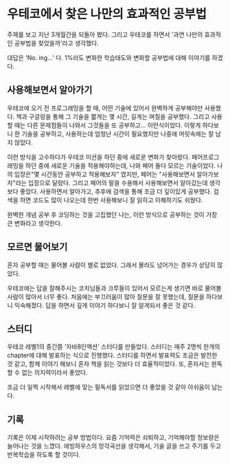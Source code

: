 

# **우테코에서 찾은 나만의 효과적인 공부법**


 주제를 보고 지난 3개월간을 되돌아 봤다. 그리고 우테코를 하면서 '과연 나만의 효과적인 공부법을 찾았을까'라고 생각했다.

대답은 'No. ing...' 다.  1%라도 변화한 학습태도와 변화할 공부법에 대해 이야기를 하겠다.



## 사용해보면서 알아가기

 우테코에 오기 전 프로그래밍을 할 때, 어떤 기술에 있어서 완벽하게 공부해야만 사용했다. 책과 구글링을 통해 그 기술을 짧게는 몇 시간, 길게는 며칠을 공부했다. 그리고 사용할 때는 다른 문제점들이 나와서 그것들을 또 공부하고... 이런식이었다. 이렇게 하다보니 한 기술을 공부하고, 사용하는데 엄청난 시간이 필요했지만 나중에 머릿속에는 잘 남지 않았다.

  이런 방식을 고수하다가 우테코 미션을 하던 중에 새로운 변화가 찾아왔다. 페어프로그래밍을 하던 중에 새로운 기술을 적용해야하는데, 나와 페어 둘다 모르는 기술이었다. 나의 입장은"몇 시간동안 공부하고 적용해보자" 였지만, 페어는 "사용해보면서 알아가보자"라는 입장으로 달랐다. 그리고 페어의 말을 수용해서 사용해보면서 알아갔는데 생각보다 좋았다. 사용하면서 알아가고, 추후에 검색을 통해 조금 더 깊이있게 공부했다. 검색을 하면 코드도 많이 나오는데 한번 사용해보니 잘 읽히고 이해하기도 쉬웠다. 

 완벽한 개념 공부 후 코딩하는 것을 고집했던 나는, 이런 방식으로 공부하는 것이 가장 큰 변화라고 생각한다.



## 모르면 물어보기

 혼자 공부할 때는 물어볼 사람이 별로 없었다. 그래서 몰라도 넘어가는 경우가 상당히 많았다. 

 우테코에는 답을 잘해주시는 코치님들과 크루들이 있어서 모르는게 생기면 바로 물어볼 사람이 많아서 너무 좋다.  처음에는 부끄러움이 많아 질문을 잘 못했는데, 질문을 하다보니 익숙해졌다. 답을 하면서 깊게 이야기 하다보니 잘 알게되서 좋은 것 같다.



## 스터디

 우테코 레벨1의 중간쯤 '자바8인액션' 스터디를 만들었다. 스터디는 매주 2명씩 한개의 chapter에 대해 발표하는 식으로 진행했다.
스터디를 하면서 발표력도 조금은 발전한 것 같고, 함께 이야기 해보니 혼자 책을 읽는 것보다 더 효율적이었다.
또, 혼자서는 완독할 수 없는 의지력이라서 좋았다.

  조금 더 일찍 시작해서 레벨에 맞는 필독서를 읽었으면 더 좋았을 것 같아 아쉬움이 남는다.

## 기록

  기록은 이제 시작하려는 공부 방법이다. 
요즘 기억력은 쇠퇴하고, 기억해야할 정보량은 늘어나는 것을 느꼈다. 에빙하우스의 망각곡선을 생각해서, 기술 글을 쓰고 주기를 두고 반복학습을 하도록 할 것이다.

 

